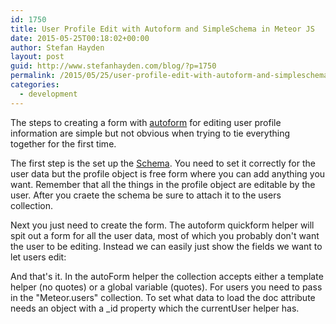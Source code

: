 ```yaml
---
id: 1750
title: User Profile Edit with Autoform and SimpleSchema in Meteor JS
date: 2015-05-25T00:18:02+00:00
author: Stefan Hayden
layout: post
guid: http://www.stefanhayden.com/blog/?p=1750
permalink: /2015/05/25/user-profile-edit-with-autoform-and-simpleschema-in-meteor-js/
categories:
  - development
---
```

The steps to creating a form with <a href="https://atmospherejs.com/aldeed/autoform">autoform</a> for editing user profile information are simple but not obvious when trying to tie everything together for the first time.

The first step is the set up the <a href="https://atmospherejs.com/aldeed/simple-schema">Schema</a>. You need to set it correctly for the user data but the profile object is free form where you can add anything you want. Remember that all the things in the profile object are editable by the user. After you craete the schema be sure to attach it to the users collection.

<script src="https://gist.github.com/stefanhayden/565082dd80fea1cd8819.js"></script>

Next you just need to create the form. The autoform quickform helper will spit out a form for all the user data, most of which you probably don't want the user to be editing. Instead we can easily just show the fields we want to let users edit:

<script src="https://gist.github.com/stefanhayden/20fa1f7a56178d5cde55.js"></script>

And that's it. In the autoForm helper the collection accepts either a template helper (no quotes) or a global variable (quotes). For users you need to pass in the "Meteor.users" collection. To set what data to load the doc attribute needs an object with a _id property which the currentUser helper has.